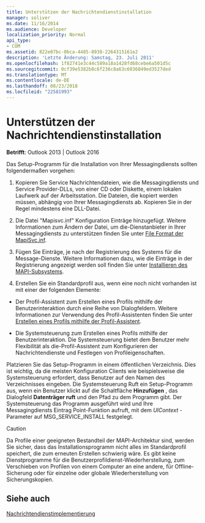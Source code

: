 ```yaml
---
title: Unterstützen der Nachrichtendienstinstallation
manager: soliver
ms.date: 11/16/2014
ms.audience: Developer
localization_priority: Normal
api_type:
- COM
ms.assetid: 822e07bc-0bca-4485-8938-2264315161e2
description: 'Letzte Änderung: Samstag, 23. Juli 2011'
ms.openlocfilehash: 1f82741e3c44c589a18a1428fd68cebe6a501d5c
ms.sourcegitcommit: 0cf39e5382b8c6f236c8a63c6036849ed3527ded
ms.translationtype: MT
ms.contentlocale: de-DE
ms.lasthandoff: 08/23/2018
ms.locfileid: "22581993"
---
```

# <a name="supporting-message-service-installation"></a>Unterstützen der Nachrichtendienstinstallation

  
  
**Betrifft**: Outlook 2013 | Outlook 2016 
  
Das Setup-Programm für die Installation von Ihrer Messagingdiensts sollten folgendermaßen vorgehen:
  
1. Kopieren Sie Service Nachrichtendateien, wie die Messagingdiensts und Service Provider-DLLs, von einer CD oder Diskette, einem lokalen Laufwerk auf der Arbeitsstation. Die Dateien, die kopiert werden müssen, abhängig von Ihrer Messagingdiensts ab. Kopieren Sie in der Regel mindestens eine DLL-Datei.
    
2. Die Datei "Mapisvc.inf" Konfiguration Einträge hinzugefügt. Weitere Informationen zum Ändern der Datei, um die-Dienstanbieter in Ihrer Messagingdiensts zu unterstützen finden Sie unter [File Format der MapiSvc.inf](file-format-of-mapisvc-inf.md).
    
3. Fügen Sie Einträge, je nach der Registrierung des Systems für die Message-Dienste. Weitere Informationen dazu, wie die Einträge in der Registrierung angezeigt werden soll finden Sie unter [Installieren des MAPI-Subsystems](installing-the-mapi-subsystem.md).
    
4. Erstellen Sie ein Standardprofil aus, wenn eine noch nicht vorhanden ist mit einer der folgenden Elemente:
    
  - Der Profil-Assistent zum Erstellen eines Profils mithilfe der Benutzerinteraktion durch eine Reihe von Dialogfeldern. Weitere Informationen zur Verwendung des Profil-Assistenten finden Sie unter [Erstellen eines Profils mithilfe der Profil-Assistent](creating-a-profile-by-using-the-profile-wizard.md).
    
  - Die Systemsteuerung zum Erstellen eines Profils mithilfe der Benutzerinteraktion. Die Systemsteuerung bietet dem Benutzer mehr Flexibilität als die-Profil-Assistent zum Konfigurieren der Nachrichtendienste und Festlegen von Profileigenschaften. 
    
Platzieren Sie das Setup-Programm in einem öffentlichen Verzeichnis. Dies ist wichtig, da die meisten Konfiguration Clients wie beispielsweise die Systemsteuerung erfordert, dass Benutzer auf den Namen des Verzeichnisses eingeben. Die Systemsteuerung Ruft ein Setup-Programm aus, wenn ein Benutzer klickt auf die Schaltfläche **Hinzufügen** , das Dialogfeld **Datenträger ruft** und den Pfad zu dem Programm gibt. Der Systemsteuerung das Programm ausgeführt wird und Ihre Messagingdiensts Eintrag Point-Funktion aufruft, mit dem _UlContext_ -Parameter auf MSG_SERVICE_INSTALL festgelegt. 
  
> [!CAUTION]
> Da Profile einer geeigneten Bestandteil der MAPI-Architektur sind, werden Sie sicher, dass das Installationsprogramm nicht alles im Standardprofil speichert, die zum erneuten Erstellen schwierig wäre. Es gibt keine Dienstprogramme für die Benutzerprofildienst-Wiederherstellung, zum Verschieben von Profilen von einem Computer an eine andere, für Offline-Sicherung oder für einzelne oder globale Wiederherstellung von Sicherungskopien. 
  
## <a name="see-also"></a>Siehe auch



[Nachrichtendienstimplementierung](message-service-implementation.md)

